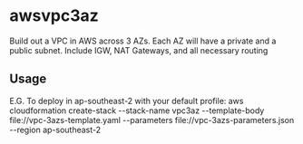 # awsvpc3az
Build out a VPC in AWS across 3 AZs. Each AZ will have a private and a public subnet. Include IGW, NAT Gateways, and all necessary routing

## Usage
E.G. To deploy in ap-southeast-2 with your default profile:
aws cloudformation create-stack --stack-name vpc3az --template-body file://vpc-3azs-template.yaml --parameters file://vpc-3azs-parameters.json --region ap-southeast-2
